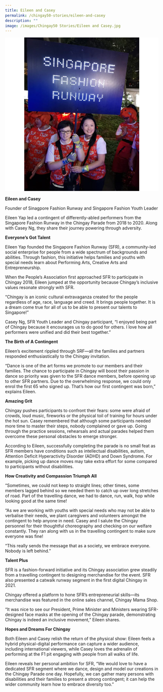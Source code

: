```yaml
---
title: Eileen and Casey
permalink: /chingay50-stories/eileen-and-casey
description: ""
image: /images/Chingay50 Stories/Eileen and Casey.jpg
---
```

![Eileen and Casey](/images/Chingay50%20Stories/Eileen%20and%20Casey.jpg)

**Eileen and Casey**

Founder of Sinagpore Fashion Runway and Singapore Fashion Youth Leader

Eileen Yap led a contingent of differently-abled performers from the Singapore Fashion Runway in the Chingay Parade from 2018 to 2020. Along with Casey Ng, they share their journey powering through adversity.  

**Everyone’s Got Talent**

Eileen Yap founded the Singapore Fashion Runway (SFR), a community-led social enterprise for people from a wide spectrum of backgrounds and abilities. Through fashion, this initiative helps families and youths with special needs learn about Performing Arts, Creative Arts and Entrepreneurship.

When the People’s Association first approached SFR to participate in Chingay 2018, Eileen jumped at the opportunity because Chingay’s inclusive values resonate strongly with SFR. 

“Chingay is an iconic cultural extravaganza created for the people regardless of age, race, language and creed. It brings people together. It is a dream come true for all of us to be able to present our talents to Singapore!” 

Casey Ng, SFR Youth Leader and Chingay participant, “I enjoyed being part of Chingay because it encourages us to do good for others. I love how all performers were unified and did their best together.”

**The Birth of A Contingent**

Eileen’s excitement rippled through SRF—all the families and partners responded enthusiastically to the Chingay invitation. 

“Dance is one of the art forms we promote to our members and their families. The chance to participate in Chingay will boost their passion in dance so priority was given to the SFR dance members, before opening up to other SFR partners. Due to the overwhelming response, we could only enrol the first 65 who signed up. That’s how our first contingent was born,” explains Eileen.

**Amazing Grit**

Chingay pushes participants to confront their fears: some were afraid of crowds, loud music, fireworks or the physical toil of training for hours under the hot sun. Casey remembered that although some participants needed more time to master their steps, nobody complained or gave up. Going through the practice sessions, rehearsals and actual parades helped them overcome these personal obstacles to emerge stronger.

According to Eileen, successfully completing the parade is no small feat as SFR members have conditions such as intellectual disabilities, autism, Attention Deficit Hyperactivity Disorder (ADHD) and Down Syndrome. For example, picking up dance moves may take extra effort for some compared to participants without disabilities.

**How Creativity and Compassion Triumph All**

“Sometimes, we could not keep to straight lines; other times, some members lagged behind so we needed them to catch up over long stretches of road. Part of the travelling dance, we had to dance, run, walk, hop while looking good at the same time!

“As we are working with youths with special needs who may not be able to verbalise their needs, we plant caregivers and volunteers amongst the contingent to help anyone in need. Casey and I salute the Chingay personnel for their thoughtful choreography and checking on our welfare constantly. They ran along with us in the travelling contingent to make sure everyone was fine!

“This really sends the message that as a society, we embrace everyone. Nobody is left behind.”

**Talent Plus**

SFR is a fashion-forward initiative and its Chingay association grew steadily from a travelling contingent to designing merchandise for the event. SFR also presented a catwalk runway segment in the first digital Chingay in 2021.

Chingay offered a platform to hone SFR’s entrepreneurial skills—its merchandise was featured in the online sales channel, Chingay Mama Shop.

“It was nice to see our President, Prime Minister and Ministers wearing SFR-designed face masks at the opening of the Chingay parade, demonstrating Chingay is indeed an inclusive movement,” Eileen shares.

**Hopes and Dreams For Chingay**
  
Both Eileen and Casey relish the return of the physical show: Eileen feels a hybrid physical-digital performance can capture a wider audience, including international viewers, while Casey loves the adrenalin of performing at the F1 pit engaging with people from all walks of life.

Eileen reveals her personal ambition for SFR, “We would love to have a dedicated SFR segment where we dance, design and model our creations in the Chingay Parade one day. Hopefully, we can gather many persons with disabilities and their families to present a strong contingent; it can help the wider community learn how to embrace diversity too.”